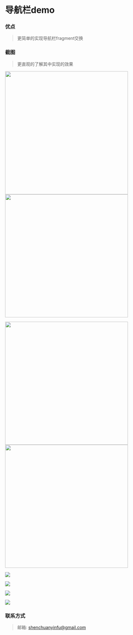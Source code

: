 # 导航栏demo

### 优点

> 更简单的实现导航栏fragment交换
>

### 截图

> 更直观的了解其中实现的效果


<img src="./img/home.jpg"  width="400px" /> <img src="./img/shop.jpg"  width="400px"/>  

<img src="./img/message.jpg"  width="400px" /> <img src="./img/my.jpg"  width="400px" />  


![](https://github.com/ymkiux/navigation/tree/master/img/home.jpg)

![](https://github.com/ymkiux/navigation/tree/master/img/shop.jpg)

![](https://github.com/ymkiux/navigation/tree/master/img/message.jpg)

![](https://github.com/ymkiux/navigation/tree/master/img/my.jpg)


### 联系方式

> 邮箱: shenchuanyinfu@gmail.com
